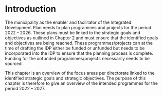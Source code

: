 # Introduction

The municipality as the enabler and facilitator of the Integrated Development Plan needs to plan programmes and projects for the period 2022 – 2026. These plans must be linked to the strategic goals and objectives as outlined in Chapter 2 and must ensure that the identified goals and objectives are being reached. These programmes/projects can at the time of drafting the IDP either be funded or unfunded but needs to be incorporated into the IDP to ensure that the planning process is complete. Funding for the unfunded programmes/projects necessarily needs to be sourced.

This chapter is an overview of the focus areas per directorate linked to the identified strategic goals and strategic objectives. The purpose of this chapter is therefore to give an overview of the intended programmes for the period 2022 – 2027.
